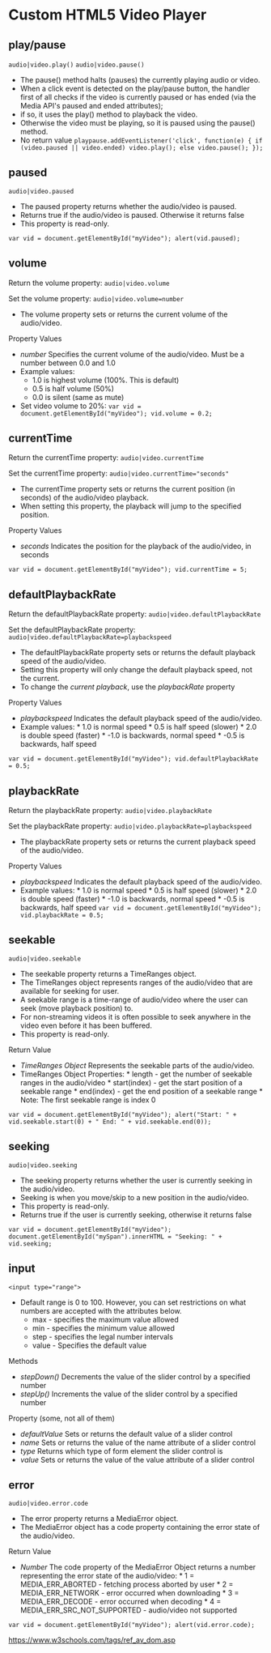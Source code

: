 # Custom HTML5 Video Player

play/pause
-----------------------------------
``audio|video.play()``
``audio|video.pause()``

* The pause() method halts (pauses) the currently playing audio or video.
* When a click event is detected on the play/pause button, the handler first of all checks if the video is currently paused or has ended (via the Media API's paused and ended attributes); 
* if so, it uses the play() method to playback the video. 
* Otherwise the video must be playing, so it is paused using the pause() method.
* No return value
``playpause.addEventListener('click', function(e) {
   if (video.paused || video.ended) video.play();
   else video.pause();
});``


paused
-----------------------------------
``audio|video.paused``
* The paused property returns whether the audio/video is paused.
* Returns true if the audio/video is paused. Otherwise it returns false
* This property is read-only.

``var vid = document.getElementById("myVideo");
alert(vid.paused);``


volume
-----------------------------------
Return the volume property:
``audio|video.volume``

Set the volume property:
``audio|video.volume=number``
* The volume property sets or returns the current volume of the audio/video.

Property Values
* _number_ Specifies the current volume of the audio/video. Must be a number between 0.0 and 1.0
* Example values:
	* 1.0 is highest volume (100%. This is default)
	* 0.5 is half volume (50%)
	* 0.0 is silent (same as mute)
* Set video volume to 20%:
``var vid = document.getElementById("myVideo");
vid.volume = 0.2;``


currentTime 
-----------------------------------
Return the currentTime property:
``audio|video.currentTime``

Set the currentTime property:
``audio|video.currentTime="seconds"``

* The currentTime property sets or returns the current position (in seconds) of the audio/video playback.
* When setting this property, the playback will jump to the specified position.

Property Values
* _seconds_	Indicates the position for the playback of the audio/video, in seconds

``var vid = document.getElementById("myVideo");
vid.currentTime = 5;``


defaultPlaybackRate
-----------------------------------
Return the defaultPlaybackRate property:
``audio|video.defaultPlaybackRate``

Set the defaultPlaybackRate property:
``audio|video.defaultPlaybackRate=playbackspeed``

* The defaultPlaybackRate property sets or returns the default playback speed of the audio/video.
* Setting this property will only change the default playback speed, not the current.
*  To change the *current playback*, use the *playbackRate* property

Property Values
* _playbackspeed_ Indicates the default playback speed of the audio/video.
* Example values:
		* 1.0 is normal speed
		* 0.5 is half speed (slower)
		* 2.0 is double speed (faster)
		* -1.0 is backwards, normal speed
		* -0.5 is backwards, half speed

``var vid = document.getElementById("myVideo");
vid.defaultPlaybackRate = 0.5;``


playbackRate 
-----------------------------------
Return the playbackRate property:
``audio|video.playbackRate``

Set the playbackRate property:
``audio|video.playbackRate=playbackspeed``

* The playbackRate property sets or returns the current playback speed of the audio/video.

Property Values
* _playbackspeed_ Indicates the default playback speed of the audio/video.
* Example values:
		* 1.0 is normal speed
		* 0.5 is half speed (slower)
		* 2.0 is double speed (faster)
		* -1.0 is backwards, normal speed
		* -0.5 is backwards, half speed
``var vid = document.getElementById("myVideo");
vid.playbackRate = 0.5;``


seekable 
-----------------------------------
``audio|video.seekable``

* The seekable property returns a TimeRanges object.
* The TimeRanges object represents ranges of the audio/video that are available for seeking for user.
* A seekable range is a time-range of audio/video where the user can seek (move playback position) to.
* For non-streaming videos it is often possible to seek anywhere in the video even before it has been buffered.
* This property is read-only.

Return Value
* _TimeRanges Object_ Represents the seekable parts of the audio/video.
* TimeRanges Object Properties:
		* length - get the number of seekable ranges in the audio/video
		* start(index) - get the start position of a seekable range
		* end(index) - get the end position of a seekable range
		* Note: The first seekable range is index 0

``var vid = document.getElementById("myVideo");
alert("Start: " + vid.seekable.start(0) + " End: " + vid.seekable.end(0));``


seeking
-----------------------------------
``audio|video.seeking``

* The seeking property returns whether the user is currently seeking in the audio/video.
* Seeking is when you move/skip to a new position in the audio/video.
* This property is read-only.
* Returns true if the user is currently seeking, otherwise it returns false

``var vid = document.getElementById("myVideo");
document.getElementById("mySpan").innerHTML = "Seeking: " + vid.seeking;``

input
-----------------------------------
``<input type="range">``
* Default range is 0 to 100. However, you can set restrictions on what numbers are accepted with the attributes below.
	* max - specifies the maximum value allowed
	* min - specifies the minimum value allowed
	* step - specifies the legal number intervals
	* value - Specifies the default value

Methods
* _stepDown()_	Decrements the value of the slider control by a specified number
* _stepUp()_	Increments the value of the slider control by a specified number

Property (some, not all of them)
* _defaultValue_	Sets or returns the default value of a slider control
* _name_	Sets or returns the value of the name attribute of a slider control
* _type_	Returns which type of form element the slider control is
* _value_	Sets or returns the value of the value attribute of a slider control


error 
-----------------------------------
``audio|video.error.code``

* The error property returns a MediaError object.
* The MediaError object has a code property containing the error state of the audio/video.

Return Value
* _Number_	The code property of the MediaError Object returns a number representing the error state of the audio/video:
		* 1 = MEDIA_ERR_ABORTED - fetching process aborted by user
		* 2 = MEDIA_ERR_NETWORK - error occurred when downloading
		* 3 = MEDIA_ERR_DECODE - error occurred when decoding
		* 4 = MEDIA_ERR_SRC_NOT_SUPPORTED - audio/video not supported

``var vid = document.getElementById("myVideo");
alert(vid.error.code);``


https://www.w3schools.com/tags/ref_av_dom.asp
